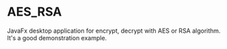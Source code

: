 # AES_RSA

JavaFx desktop application for encrypt, decrypt with AES or RSA algorithm.
It's a good demonstration example.
